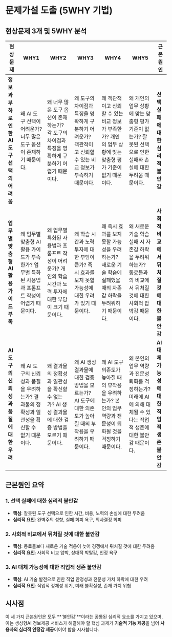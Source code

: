 # 문제가설 도출 (5WHY 기법)

## 현상문제 3개 및 5WHY 분석

| 현상문제 | WHY1 | WHY2 | WHY3 | WHY4 | WHY5 | 근본원인 |
|---------|------|------|------|------|------|----------|
| **정보 과부하로 인한 AI 도구 선택의 어려움** | 왜 AI 도구 선택이 어려운가? 너무 많은 도구 옵션이 존재하기 때문이다. | 왜 너무 많은 도구 옵션이 존재하는가? 각 도구의 차이점과 특징을 명확하게 구분하기 어렵기 때문이다. | 왜 도구의 차이점과 특징을 명확하게 구분하기 어려운가? 객관적이고 신뢰할 수 있는 비교 정보가 부족하기 때문이다. | 왜 객관적이고 신뢰할 수 있는 비교 정보가 부족한가? 개인의 업무 상황에 맞는 맞춤형 평가 기준이 없기 때문이다. | 왜 개인의 업무 상황에 맞는 맞춤형 평가 기준이 없는가? 잘못된 선택으로 인한 실패와 손실에 대한 두려움 때문이다. | **선택 실패에 대한 심리적 불안감** |
| **업무별 맞춤형 AI 활용 가이드 부족** | 왜 업무별 맞춤형 AI 활용 가이드가 부족한가? 업무별 특화된 사용법과 프롬프트 작성이 어렵기 때문이다. | 왜 업무별 특화된 사용법과 프롬프트 작성이 어려운가? 개인의 학습 시간과 노력 투자에 대한 부담이 크기 때문이다. | 왜 학습 시간과 노력 투자에 대한 부담이 큰가? 즉시 효과를 보지 못할 가능성에 대한 우려가 있기 때문이다. | 왜 즉시 효과를 보지 못할 가능성을 우려하는가? 새로운 기술 학습에 실패했을 때의 자존감 하락을 두려워하기 때문이다. | 왜 새로운 기술 학습 실패 시 자존감 하락을 두려워하는가? 동료들과의 비교에서 뒤처질 것에 대한 사회적 압박감 때문이다. | **사회적 비교에서 뒤처질 것에 대한 불안감** |
| **AI 도구의 신뢰성과 품질에 대한 우려** | 왜 AI 도구의 신뢰성과 품질을 우려하는가? 결과물의 정확성과 일관성을 확신할 수 없기 때문이다. | 왜 결과물의 정확성과 일관성을 확신할 수 없는가? AI 생성 결과물에 대한 검증 방법을 모르기 때문이다. | 왜 AI 생성 결과물에 대한 검증 방법을 모르는가? AI 도구에 대한 의존도가 높아질 때의 부작용을 우려하기 때문이다. | 왜 AI 도구 의존도가 높아질 때의 부작용을 우려하는가? 본인의 업무 역량과 전문성이 퇴화될 것을 걱정하기 때문이다. | 왜 본인의 업무 역량과 전문성 퇴화를 걱정하는가? 미래에 AI에 의해 대체될 수 있다는 직업적 생존에 대한 불안감 때문이다. | **AI 대체 가능성에 대한 직업적 생존 불안감** |

## 근본원인 요약

### 1. 선택 실패에 대한 심리적 불안감
- **핵심**: 잘못된 도구 선택으로 인한 시간, 비용, 노력의 손실에 대한 두려움
- **심리적 요인**: 완벽주의 성향, 실패 회피 욕구, 의사결정 회피

### 2. 사회적 비교에서 뒤처질 것에 대한 불안감
- **핵심**: 동료들보다 새로운 기술 적응이 늦어 경쟁에서 뒤처질 것에 대한 두려움
- **심리적 요인**: 사회적 비교 압박, 상대적 박탈감, 인정 욕구

### 3. AI 대체 가능성에 대한 직업적 생존 불안감
- **핵심**: AI 기술 발전으로 인한 직업 안정성과 전문성 가치 하락에 대한 우려
- **심리적 요인**: 직업적 정체성 위기, 미래 불확실성, 존재 가치 위협

## 시사점

이 세 가지 근본원인은 모두 **'불안감'**이라는 공통된 심리적 요소를 가지고 있으며, 이는 생성형AI 정보제공 서비스가 해결해야 할 핵심 과제가 **기술적 기능 제공**을 넘어 **사용자의 심리적 안정감 제공**이어야 함을 시사합니다.

